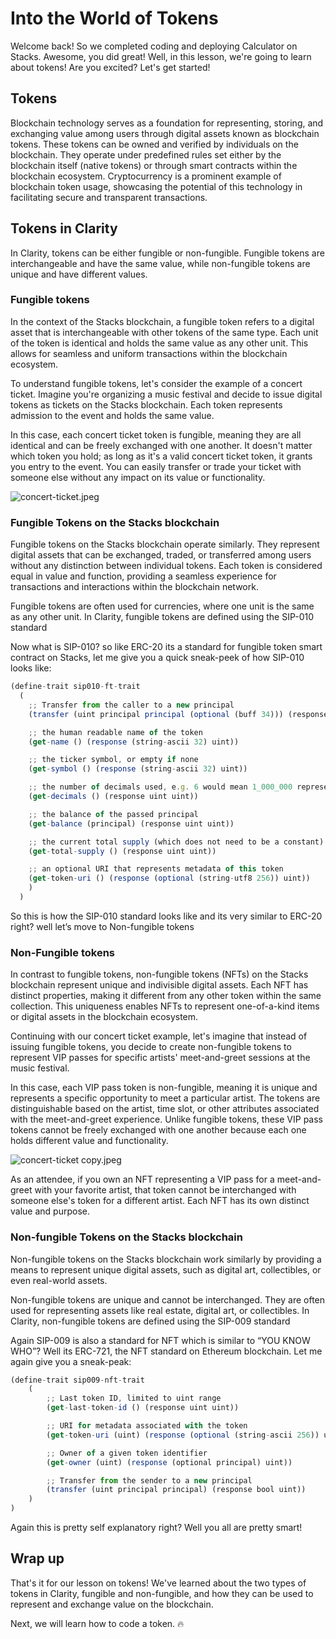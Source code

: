 # Into the World of Tokens

Welcome back! So we completed coding and deploying Calculator on Stacks. Awesome, you did great! Well, in this lesson, we're going to learn about tokens! Are you excited? Let's get started!

## Tokens

Blockchain technology serves as a foundation for representing, storing, and exchanging value among users through digital assets known as blockchain tokens. These tokens can be owned and verified by individuals on the blockchain. They operate under predefined rules set either by the blockchain itself (native tokens) or through smart contracts within the blockchain ecosystem. Cryptocurrency is a prominent example of blockchain token usage, showcasing the potential of this technology in facilitating secure and transparent transactions.

## Tokens in Clarity

In Clarity, tokens can be either fungible or non-fungible. Fungible tokens are interchangeable and have the same value, while non-fungible tokens are unique and have different values.

### Fungible tokens

In the context of the Stacks blockchain, a fungible token refers to a digital asset that is interchangeable with other tokens of the same type. Each unit of the token is identical and holds the same value as any other unit. This allows for seamless and uniform transactions within the blockchain ecosystem.

To understand fungible tokens, let's consider the example of a concert ticket. Imagine you're organizing a music festival and decide to issue digital tokens as tickets on the Stacks blockchain. Each token represents admission to the event and holds the same value.

In this case, each concert ticket token is fungible, meaning they are all identical and can be freely exchanged with one another. It doesn't matter which token you hold; as long as it's a valid concert ticket token, it grants you entry to the event. You can easily transfer or trade your ticket with someone else without any impact on its value or functionality.

![concert-ticket.jpeg](https://github.com/0xmetaschool/Learning-Projects/blob/main/assests_for_all/Create%20a%20Token%20in%20Clarity%20on%20Stacks%20Blockchain/3.%20Let%E2%80%99s%20Start%20The%20More%20Fun%20Part/Into%20the%20World%20of%20Tokens%20e848e0b31edc4605ad27d589ef8f24df/concert-ticket.webp?raw=true)

### Fungible Tokens on the Stacks blockchain

Fungible tokens on the Stacks blockchain operate similarly. They represent digital assets that can be exchanged, traded, or transferred among users without any distinction between individual tokens. Each token is considered equal in value and function, providing a seamless experience for transactions and interactions within the blockchain network.

Fungible tokens are often used for currencies, where one unit is the same as any other unit. In Clarity, fungible tokens are defined using the SIP-010 standard

Now what is SIP-010? so like ERC-20 its a standard for fungible token smart contract on Stacks, let me give you a quick sneak-peek of how SIP-010 looks like:

```jsx
(define-trait sip010-ft-trait
  (
    ;; Transfer from the caller to a new principal
    (transfer (uint principal principal (optional (buff 34))) (response bool uint))

    ;; the human readable name of the token
    (get-name () (response (string-ascii 32) uint))

    ;; the ticker symbol, or empty if none
    (get-symbol () (response (string-ascii 32) uint))

    ;; the number of decimals used, e.g. 6 would mean 1_000_000 represents 1 token
    (get-decimals () (response uint uint))

    ;; the balance of the passed principal
    (get-balance (principal) (response uint uint))

    ;; the current total supply (which does not need to be a constant)
    (get-total-supply () (response uint uint))

    ;; an optional URI that represents metadata of this token
    (get-token-uri () (response (optional (string-utf8 256)) uint))
    )
  )
```

So this is how the SIP-010 standard looks like and its very similar to ERC-20 right? well let’s move to Non-fungible tokens

### Non-Fungible tokens

In contrast to fungible tokens, non-fungible tokens (NFTs) on the Stacks blockchain represent unique and indivisible digital assets. Each NFT has distinct properties, making it different from any other token within the same collection. This uniqueness enables NFTs to represent one-of-a-kind items or digital assets in the blockchain ecosystem.

Continuing with our concert ticket example, let's imagine that instead of issuing fungible tokens, you decide to create non-fungible tokens to represent VIP passes for specific artists' meet-and-greet sessions at the music festival.

In this case, each VIP pass token is non-fungible, meaning it is unique and represents a specific opportunity to meet a particular artist. The tokens are distinguishable based on the artist, time slot, or other attributes associated with the meet-and-greet experience. Unlike fungible tokens, these VIP pass tokens cannot be freely exchanged with one another because each one holds different value and functionality.

![concert-ticket copy.jpeg](https://github.com/0xmetaschool/Learning-Projects/blob/main/assests_for_all/Create%20a%20Token%20in%20Clarity%20on%20Stacks%20Blockchain/3.%20Let%E2%80%99s%20Start%20The%20More%20Fun%20Part/Into%20the%20World%20of%20Tokens%20e848e0b31edc4605ad27d589ef8f24df/concert-ticket_copy.webp?raw=true)

As an attendee, if you own an NFT representing a VIP pass for a meet-and-greet with your favorite artist, that token cannot be interchanged with someone else's token for a different artist. Each NFT has its own distinct value and purpose.

### Non-fungible Tokens on the Stacks blockchain

Non-fungible tokens on the Stacks blockchain work similarly by providing a means to represent unique digital assets, such as digital art, collectibles, or even real-world assets.

Non-fungible tokens are unique and cannot be interchanged. They are often used for representing assets like real estate, digital art, or collectibles. In Clarity, non-fungible tokens are defined using the SIP-009 standard

Again SIP-009 is also a standard for NFT which is similar to “YOU KNOW WHO”? Well its ERC-721, the NFT standard on Ethereum blockchain. Let me again give you a sneak-peak:

```jsx
(define-trait sip009-nft-trait
    (
        ;; Last token ID, limited to uint range
        (get-last-token-id () (response uint uint))

        ;; URI for metadata associated with the token 
        (get-token-uri (uint) (response (optional (string-ascii 256)) uint))

        ;; Owner of a given token identifier
        (get-owner (uint) (response (optional principal) uint))

        ;; Transfer from the sender to a new principal
        (transfer (uint principal principal) (response bool uint))
    )
)
```

Again this is pretty self explanatory right? Well you all are pretty smart!

## Wrap up

That's it for our lesson on tokens! We've learned about the two types of tokens in Clarity, fungible and non-fungible, and how they can be used to represent and exchange value on the blockchain. 

Next, we will learn how to code a token. 🔥